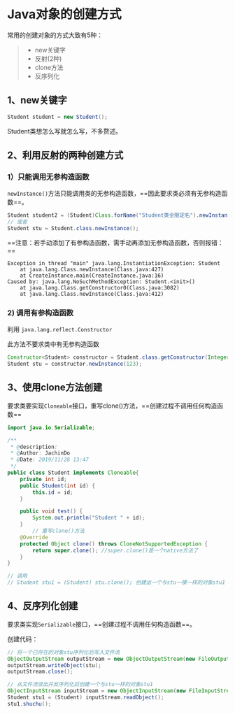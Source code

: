 # Java对象的创建方式



常用的创建对象的方式大致有5种：

> - new关键字
> - 反射(2种)
> - clone方法
> - 反序列化



## 1、new关键字

```java
Student student = new Student();
```

Student类想怎么写就怎么写，不多赘述。



## 2、利用反射的两种创建方式

### 1）只能调用无参构造函数

`newInstance()`方法只能调用类的无参构造函数，==因此要求类必须有无参构造函数==。

```java
Student student2 = (Student)Class.forName("Student类全限定名").newInstance();　
// 或者
Student stu = Student.class.newInstance();
```

==注意：若手动添加了有参构造函数，需手动再添加无参构造函数，否则报错：==

```
Exception in thread "main" java.lang.InstantiationException: Student
	at java.lang.Class.newInstance(Class.java:427)
	at CreateInstance.main(CreateInstance.java:16)
Caused by: java.lang.NoSuchMethodException: Student.<init>()
	at java.lang.Class.getConstructor0(Class.java:3082)
	at java.lang.Class.newInstance(Class.java:412)
```



### 2) 调用有参构造函数

利用 `java.lang.reflect.Constructor` 

此方法不要求类中有无参构造函数

```java
Constructor<Student> constructor = Student.class.getConstructor(Integer.class); // 传入参数类型.class，多个参数用逗号隔开
Student stu = constructor.newInstance(123);
```





## 3、使用clone方法创建



要求类要实现`Cloneable`接口，重写clone()方法，==创建过程不调用任何构造函数==

```java
import java.io.Serializable;

/**
 * @description:
 * @Author: JachinDo
 * @Date: 2019/11/28 13:47
 */
public class Student implements Cloneable{
    private int id;
    public Student(int id) {
        this.id = id;
    }

    public void test() {
        System.out.println("Student " + id);
    }
		// 重写clone()方法
    @Override
    protected Object clone() throws CloneNotSupportedException {
        return super.clone(); //super.clone()是一个native方法了
    }
}

// 调用
// Student stu1 = (Student) stu.clone(); 创建出一个与stu一模一样的对象stu1
```



## 4、反序列化创建



要求类实现`Serializable`接口，==创建过程不调用任何构造函数==。

创建代码：

```java
// 将一个已存在的对象stu序列化后写入文件流
ObjectOutputStream outputStream = new ObjectOutputStream(new FileOutputStream("student.bin"));
outputStream.writeObject(stu);
outputStream.close();

// 从文件流读出并反序列化后创建一个与stu一样的对象stu1
ObjectInputStream inputStream = new ObjectInputStream(new FileInputStream("student.bin"));
Student stu1 = (Student) inputStream.readObject();
stu1.shuchu();
```